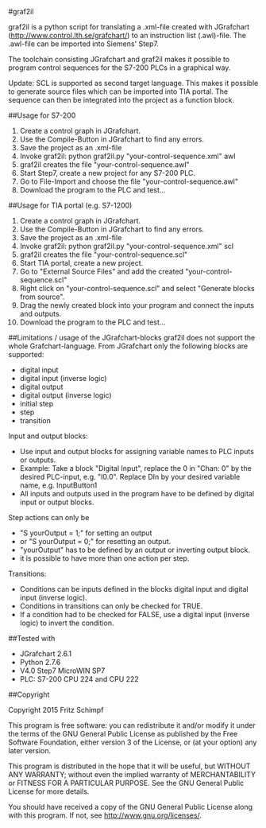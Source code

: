 #graf2il

graf2il is a python script for translating a .xml-file created with JGrafchart (http://www.control.lth.se/grafchart/) to an instruction list (.awl)-file. The .awl-file can be imported into Siemens' Step7.

The toolchain consisting JGrafchart and graf2il makes it possible to program control sequences for the S7-200 PLCs in a graphical way.

Update: SCL is supported as second target language. This makes it possible to generate source files which can be imported into TIA portal. The sequence can then be integrated into the project as a function block.


##Usage for S7-200
1. Create a control graph in JGrafchart.
2. Use the Compile-Button in JGrafchart to find any errors.
3. Save the project as an .xml-file
4. Invoke graf2il: python graf2il.py "your-control-sequence.xml" awl
5. graf2il creates the file "your-control-sequence.awl"
6. Start Step7, create a new project for any S7-200 PLC.
7. Go to File-Import and choose the file "your-control-sequence.awl"
8. Download the program to the PLC and test...


##Usage for TIA portal (e.g. S7-1200)
1. Create a control graph in JGrafchart.
2. Use the Compile-Button in JGrafchart to find any errors.
3. Save the project as an .xml-file
4. Invoke graf2il: python graf2il.py "your-control-sequence.xml" scl
5. graf2il creates the file "your-control-sequence.scl"
6. Start TIA portal, create a new project.
7. Go to "External Source Files" and add the created "your-control-sequence.scl"
8. Right click on "your-control-sequence.scl" and select "Generate blocks from source".
9. Drag the newly created block into your program and connect the inputs and outputs.
10. Download the program to the PLC and test...


##Limitations / usage of the JGrafchart-blocks
graf2il does not support the whole Grafchart-language. From JGrafchart only the following blocks are supported:
- digital input
- digital input (inverse logic)
- digital output
- digital output (inverse logic)
- initial step
- step
- transition

Input and output blocks:
- Use input and output blocks for assigning variable names to PLC inputs or outputs.
- Example: Take a block "Digital Input", replace the 0 in "Chan: 0" by the desired PLC-input, e.g. "I0.0". Replace DIn by your desired variable name, e.g. InputButton1
- All inputs and outputs used in the program have to be defined by digital input or output blocks. 

Step actions can only be
- "S yourOutput = 1;" for setting an output
- or "S yourOutput = 0;" for resetting an output.
- "yourOutput" has to be defined by an output or inverting output block.
- it is possible to have more than one action per step.

Transitions:
- Conditions can be inputs defined in the blocks digital input and digital input (inverse logic).
- Conditions in transitions can only be checked for TRUE.
- If a condition had to be checked for FALSE, use a digital input (inverse logic) to invert the condition.


##Tested with
- JGrafchart 2.6.1
- Python 2.7.6
- V4.0 Step7 MicroWIN SP7
- PLC: S7-200 CPU 224 and CPU 222

##Copyright
    
Copyright 2015 Fritz Schimpf

This program is free software: you can redistribute it and/or modify
it under the terms of the GNU General Public License as published by
the Free Software Foundation, either version 3 of the License, or
(at your option) any later version.

This program is distributed in the hope that it will be useful,
but WITHOUT ANY WARRANTY; without even the implied warranty of
MERCHANTABILITY or FITNESS FOR A PARTICULAR PURPOSE.  See the
GNU General Public License for more details.

You should have received a copy of the GNU General Public License
along with this program.  If not, see <http://www.gnu.org/licenses/>.
